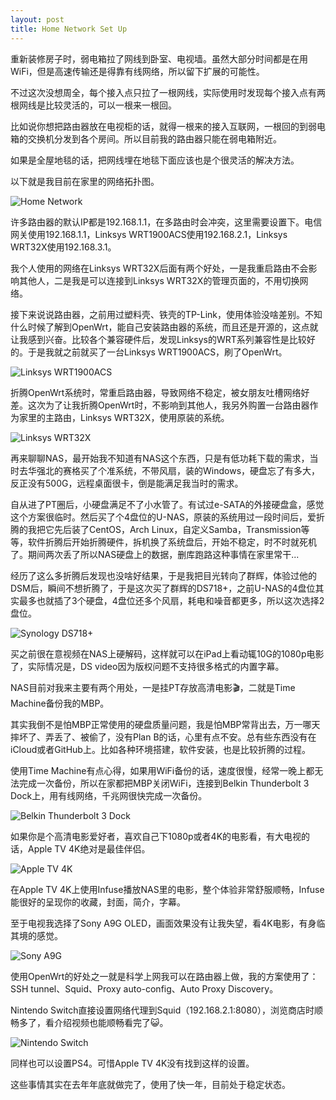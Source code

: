 ```yaml
---
layout: post
title: Home Network Set Up
---
```


重新装修房子时，弱电箱拉了网线到卧室、电视墙。虽然大部分时间都是在用WiFi，但是高速传输还是得靠有线网络，所以留下扩展的可能性。

不过这次没想周全，每个接入点只拉了一根网线，实际使用时发现每个接入点有两根网线是比较灵活的，可以一根来一根回。

比如说你想把路由器放在电视柜的话，就得一根来的接入互联网，一根回的到弱电箱的交换机分发到各个房间。所以目前我的路由器只能在弱电箱附近。

如果是全屋地毯的话，把网线埋在地毯下面应该也是个很灵活的解决方法。

以下就是我目前在家里的网络拓扑图。

![Home Network](/assets/home-network.png)

许多路由器的默认IP都是192.168.1.1，在多路由时会冲突，这里需要设置下。电信网关使用192.168.1.1，Linksys WRT1900ACS使用192.168.2.1，Linksys WRT32X使用192.168.3.1。

我个人使用的网络在Linksys WRT32X后面有两个好处，一是我重启路由不会影响其他人，二是我是可以连接到Linksys WRT32X的管理页面的，不用切换网络。


接下来说说路由器，之前用过塑料壳、铁壳的TP-Link，使用体验没啥差别。不知什么时候了解到OpenWrt，能自己安装路由器的系统，而且还是开源的，这点就让我感到兴奋。比较各个兼容硬件后，发现Linksys的WRT系列兼容性是比较好的。于是我就之前就买了一台Linksys WRT1900ACS，刷了OpenWrt。

![Linksys WRT1900ACS](/assets/linksys-wrt1900acs.jpg)

折腾OpenWrt系统时，常重启路由器，导致网络不稳定，被女朋友吐槽网络好差。这次为了让我折腾OpenWrt时，不影响到其他人，我另外购置一台路由器作为家里的主路由，Linksys WRT32X，使用原装的系统。

![Linksys WRT32X](/assets/linksys-wrt32x.png)

再来聊聊NAS，最开始我不知道有NAS这个东西，只是有低功耗下载的需求，当时去华强北的赛格买了个准系统，不带风扇，装的Windows，硬盘忘了有多大，反正没有500G，远程桌面很卡，倒是能满足我当时的需求。

自从进了PT圈后，小硬盘满足不了小水管了。有试过e-SATA的外接硬盘盒，感觉这个方案很临时。然后买了个4盘位的U-NAS，原装的系统用过一段时间后，爱折腾的我把它先后装了CentOS，Arch Linux，自定义Samba，Transmission等等，软件折腾后开始折腾硬件，拆机换了系统盘后，开始不稳定，时不时就死机了。期间两次丢了所以NAS硬盘上的数据，删库跑路这种事情在家里常干...

经历了这么多折腾后发现也没啥好结果，于是我把目光转向了群辉，体验过他的DSM后，瞬间不想折腾了，于是这次买了群辉的DS718+，之前U-NAS的4盘位其实最多也就插了3个硬盘，4盘位还多个风扇，耗电和噪音都更多，所以这次选择2盘位。

![Synology DS718+](/assets/synology-ds718+.jpg)

买之前很在意视频在NAS上硬解码，这样就可以在iPad上看动辄10G的1080p电影了，实际情况是，DS video因为版权问题不支持很多格式的内置字幕。

NAS目前对我来主要有两个用处，一是挂PT存放高清电影🎬，二就是Time Machine备份我的MBP。

其实我倒不是怕MBP正常使用的硬盘质量问题，我是怕MBP常背出去，万一哪天摔坏了、弄丢了、被偷了，没有Plan B的话，心里有点不安。总有些东西没有在iCloud或者GitHub上。比如各种环境搭建，软件安装，也是比较折腾的过程。

使用Time Machine有点心得，如果用WiFi备份的话，速度很慢，经常一晚上都无法完成一次备份，所以在家都把MBP关闭WiFi，连接到Belkin Thunderbolt 3 Dock上，用有线网络，千兆网很快完成一次备份。

![Belkin Thunderbolt 3 Dock](/assets/belkin-thunderbolt3-dock.jpeg)

如果你是个高清电影爱好者，喜欢自己下1080p或者4K的电影看，有大电视的话，Apple TV 4K绝对是最佳伴侣。

![Apple TV 4K](assets/apple-tv-4k.jpeg)

在Apple TV 4K上使用Infuse播放NAS里的电影，整个体验非常舒服顺畅，Infuse能很好的呈现你的收藏，封面，简介，字幕。

至于电视我选择了Sony A9G OLED，画面效果没有让我失望，看4K电影，有身临其境的感觉。

![Sony A9G](/assets/sony-a9g.webp)

使用OpenWrt的好处之一就是科学上网我可以在路由器上做，我的方案使用了：SSH tunnel、Squid、Proxy auto-config、Auto Proxy Discovery。

Nintendo Switch直接设置网络代理到Squid（192.168.2.1:8080），浏览商店时顺畅多了，看介绍视频也能顺畅看完了😺。

![Nintendo Switch](/assets/nintendo-switch.jpg)

同样也可以设置PS4。可惜Apple TV 4K没有找到这样的设置。

这些事情其实在去年年底就做完了，使用了快一年，目前处于稳定状态。
